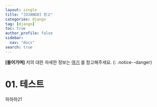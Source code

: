 ```yaml
---
layout: single
title: "[DJANGO] 장고"
categories: django
tag: [django]
toc: true
author_profile: false
sidebar:
  nav: "docs"
search: true
---
```


**[들어가며]** 저의 대한 자세한 정보는 [여기](https://github.com/renine94) 를 참고해주세요.
{: .notice--danger}

# 01. 테스트

하하하21

